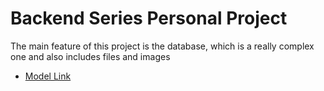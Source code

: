 # Backend Series Personal Project

The main feature of this project is the database, which is a really complex one and also includes files and images

- [Model Link](https://app.eraser.io/workspace/YtPqZ1VogxGy1jzIDkzj)
